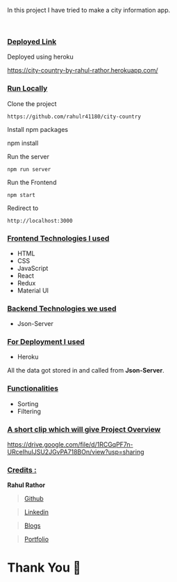 
In this project I have tried to make a city information app.

<img src="https://miro.medium.com/max/2732/1*_Vbj0pohV90HMyRTwmFkSw.png" alt="" />

<img src="https://miro.medium.com/max/2732/1*PyPG1F71wd3BgIDFSSX93w.png" alt="" />

<img src="https://miro.medium.com/max/2732/1*lrlJvEBKaXfFl6nxUcBTNg.png" alt="" />

<img src="https://miro.medium.com/max/2732/1*eGgJBEqy0vqJSv-uU0J2WA.png" alt="" />

<img src="https://miro.medium.com/max/2732/1*P8Z9DKEe4adw0Y2HJAnKvg.png" alt="" />

<div style='page-break-after: always'></div>

### <u>Deployed Link</u>

Deployed using heroku 

<a href="https://city-country-by-rahul-rathor.herokuapp.com/">https://city-country-by-rahul-rathor.herokuapp.com/</a>

### <u>Run Locally</u>

Clone the project

```
https://github.com/rahulr41180/city-country
```

Install npm packages

npm install

Run the server

```
npm run server
```

Run the Frontend

```
npm start
```

Redirect to

```
http://localhost:3000
```

<div style='page-break-after: always'></div>

### <u>Frontend Technologies I used</u>

- HTML
- CSS
- JavaScript
- React
- Redux
- Material UI

### <u>Backend Technologies we used</u>

- Json-Server

### <u>For Deployment I used</u>

- Heroku

All the data got stored in and called from <b>Json-Server</b>.

<div style='page-break-after: always'></div>

### <u>Functionalities</u>

- Sorting
- Filtering

<div style='page-break-after: always'></div>


### <u>A short clip which will give Project Overview</u>

https://drive.google.com/file/d/1RCGqPF7n-URceIhuIJSU2JGvPA718BOn/view?usp=sharing

<div style='page-break-after: always'></div>

### <u>Credits :</u>

<b>Rahul Rathor</b>

> <a href="https://github.com/rahulr41180" target="_blank">Github</a>

> <a href="https://www.linkedin.com/in/rahul--rathor/" target="_blank">Linkedin</a>

> <a href="https://medium.com/@www.rahulr41180" target="_blank">Blogs</a>

> <a href="https://rahul-rathor-portfolio.vercel.app/" target="_blank">Portfolio</a>


# Thank You :sparkling_heart:

